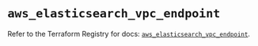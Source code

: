 # `aws_elasticsearch_vpc_endpoint`

Refer to the Terraform Registry for docs: [`aws_elasticsearch_vpc_endpoint`](https://registry.terraform.io/providers/hashicorp/aws/6.3.0/docs/resources/elasticsearch_vpc_endpoint).
